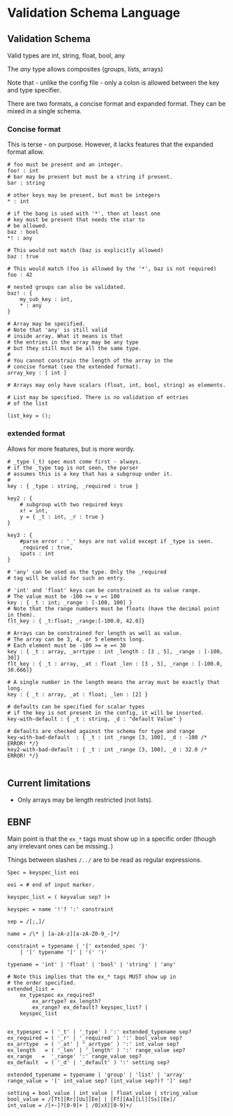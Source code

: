 # Validation Schema Language

## Validation Schema


Valid types are int, string, float, bool, any

The _any_ type allows composites (groups, lists, arrays)

Note that - unlike the config file - only a colon is allowed between the
key and type specifier.

There are two formats, a concise format and expanded format. They can
be mixed in a single schema.

### Concise format

This is terse - on purpose. However, it lacks features that the expanded
format allow.

```
# foo must be present and an integer.
foo! : int
# bar may be present but must be a string if present.
bar : string

# other keys may be present, but must be integers
* : int

# if the bang is used with '*', then at least one
# key must be present that needs the star to
# be allowed.
baz : bool
*! : any

# This would not match (baz is explicitly allowed)
baz : true

# This would match (foo is allowed by the '*', baz is not required)
foo : 42

# nested groups can also be validated.
baz! : {
    my_sub_key : int,
    * : any
}

# Array may be specified.
# Note that 'any' is still valid
# inside array. What it means is that
# the entries in the array may be any type
# but they still must be all the same type.
#
# You cannot constrain the length of the array in the
# concise format (see the extended format).
array_key : [ int ]

# Arrays may only have scalars (float, int, bool, string) as elements.

# List may be specified. There is no validation of entries
# of the list

list_key = ();
```

### extended format

Allows for more features, but is more wordy.

```
# _type (_t) spec must come first - always.
# if the _type tag is not seen, the parser
# assumes this is a key that has a subgroup under it.
#
key : { _type : string, _required : true }

key2 : {
    # subgroup with two required keys
    x! = int,
    y = { _t : int, _r : true }
}

key3 : {
    #parse error : '_' keys are not valid except if _type is seen.
    _required : true,
    spats : int
}

# 'any' can be used as the type. Only the _required
# tag will be valid for such an entry.

# 'int' and 'float' keys can be constrained as to value range.
# The value must be -100 >= v =< 100
key : { _t : int; _range : [-100, 100] }
# Note that the range numbers must be floats (have the decimal point in them).
flt_key : { _t:float; _range:[-100.0, 42.0]}

# Arrays can be constrained for length as well as value.
# The array can be 3, 4, or 5 elements long.
# Each element must be -100 >= e =< 30
key : { _t : array, _arrtype : int _length : [3 , 5], _range : [-100, 30]}
flt_key : { _t : array, _at : float _len : [3 , 5], _range : [-100.0, 30.666]}

# A single number in the length means the array must be exactly that long.
key : { _t : array, _at : float; _len : [2] }

# defaults can be specified for scalar types
# if the key is not present in the config, it will be inserted.
key-with-default : { _t : string, _d : "default Value" }

# defaults are checked against the schema for type and range
key-with-bad-default  : { _t : int _range [3, 100], _d : -100 /* ERROR! */}
key2-with-bad-default : { _t : int _range [3, 100], _d : 32.0 /* ERROR! */}


```
## Current limitations
- Only arrays may be length restricted (not lists).

## EBNF

Main point is that the `ex_*` tags must show up in a specific order
(though any irrelevant ones can be missing. )


Things between slashes `/../` are to be read as regular expressions.

```bnf
Spec = keyspec_list eoi

eoi = # end of input marker.

keyspec_list = ( keyvalue sep? )+

keyspec = name '!'? ':' constraint

sep = /[;,]/

name = /\* | [a-zA-z][a-zA-Z0-9_-]*/

constraint = typename | '{' extended_spec '}'
    | '[' typename ']' | '(' ')'

typename = 'int' | 'float' | 'bool' | 'string' | 'any'

# Note this implies that the ex_* tags MUST show up in
# the order specified.
extended_list = 
    ex_typespec ex_required? 
        ex_arrtype? ex_length? 
        ex_range? ex_default? keyspec_list? |
    keyspec_list
     

ex_typespec = ( '_t' | '_type' ) ':' extended_typename sep?
ex_required = ( '_r' | '_required' ) ':' bool_value sep?
ex_arrtype  = ( '_at' | "_arrtype' ) ':' int_value sep?
ex_length   = ( '_len' | '_length' ) ':' range_value sep?
ex_range   =  '_range' ':' range_value sep?
ex_default  = ( '_d' | '_default' ) ':' setting sep?

extended_typename = typename | 'group' | 'list' | 'array'
range_value = '[' int_value sep? (int_value sep?)? ']' sep?

setting = bool_value | int_value | float_value | string_value
bool_value = /[Tt][Rr][Uu][Ee] | [Ff][Aa][Ll][Ss][Ee]/
int_value = /[+-]?[0-9]+ | /0[xX][0-9]+/
```